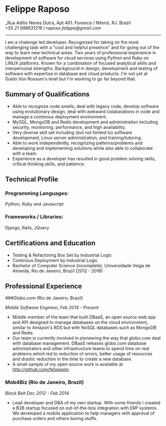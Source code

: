 Felippe Raposo
===============

_Rua Adílio Neves Dutra, Apt 401. Fonseca / Niteroi, RJ. Brazil  
_+55 21 998631219 / raposo.felippe@gmail.com_

---------

I am a chalenge led developer. Recognized for taking on the most challenging task with a "cool and helpful presence" and for going out of the way to learn new technical areas. Two years of professional experience in development of software for cloud services using Python and Ruby on LINUX platforms. Known for a combination of focused analytical skills and interpersonal strengths. Background in design, development and testing of software with expertise in database  and cloud products. I'm not yet at Guido Von Rossum's level but I'm working to go far beyond that. 

Summary of Qualifications
-------------------------
* Able to recognize code smells, deal with legacy code, develop software using 
  evolutionary design, deal with awkward colabarations in code and manage a 
  continous deployment environment. 
* MySQL, MongoDB and Redis development and administration including security,
  monitoring, performance, and high availability.
* Very diverse skill set including (but not limited to) software development,
  Linux server administration, and training/tutoring.
* Able to work independently, recognizing patterns/problems and developing and
  implementing solutions while also able to collaborate with a team.
* Experience as a developer has resulted in good problem solving skills, 
  critical thinking skills, and patience.

Technical Profile
-----------------

### Programming Languages:

Python, Ruby and Javascript

### Frameworks / Libraries:

Django, Rails, JQuery


Certifications and Education
----------------------------

* Testing & Refactoring Box Set by Industrial Logic
* Continous Deployment by Industrial Logic
* Bachelor of Computer Science (incomplete), Universidade Veiga de Almeida,
  Rio de Janeiro, Brazil (2012 - 2016)

Professional Experience
-----------------------

###Globo.com (Rio de Janeiro, Brazil)

_Middle Software Engineer, Feb 2014 - Present_

* Middle member of the team that built DBaaS, an open source
  web app and API designed to manage databases on the cloud environment, 
  similar to Amazon's RDS but with NoSQL databases such as MongoDB and Redis.
* Our team is currently involved in pioneering the way that globo.com deal 
  with database management. DBaaS releases globo.com database administrators
  and other infrastructure teams to spend time on real problems which led to
  reduction of errors, better usage of resources and drastic reduction in the time to 
  create a new database
* A small sample of my open source work is available at
  <http://github.com/felippemr>.

### Mob4Biz (Rio de Janeiro, Brazil)

_Black Belt Dec 2012 - Feb 2014_

* Lead developer and DBA of my own startup. With some friends I created a B2B startup 
  focused on out-of-the-box integration with ERP systems. We developed a mobile application
  to help managers with approval of purchase orders and others boring stuffs.
